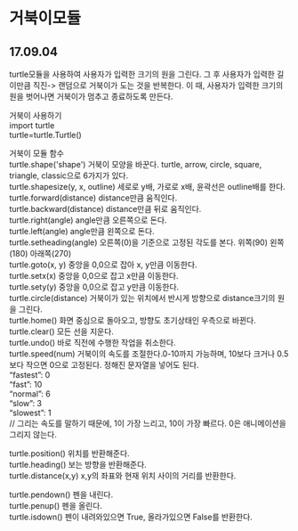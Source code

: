 # 거북이모듈
## 17.09.04
turtle모듈을 사용하여 사용자가 입력한 크기의 원을 그린다. 그 후 사용자가 입력한 길이만큼 직진-> 랜덤으로 거북이가 도는 것을 반복한다. 이 때, 사용자가 입력한 크기의 원을 벗어나면 거북이가 멈추고 종료하도록 만든다.

거북이 사용하기  
import turtle  
turtle=turtle.Turtle()

거북이 모듈 함수  
turtle.shape('shape') 거북이 모양을 바꾼다. turtle, arrow, circle, square, triangle, classic으로 6가지가 있다.  
turtle.shapesize(y, x, outline) 세로로 y배, 가로로 x배, 윤곽선은 outline배를 한다.  
turtle.forward(distance) distance만큼 움직인다.  
turtle.backward(distance) distance만큼 뒤로 움직인다.  
turtle.right(angle) angle만큼 오른쪽으로 돈다.  
turtle.left(angle) angle만큼 왼쪽으로 돈다.  
turtle.setheading(angle) 오른쪽(0)을 기준으로 고정된 각도를 본다. 위쪽(90) 왼쪽(180) 아래쪽(270)  
turtle.goto(x, y) 중앙을 0,0으로 잡아 x, y만큼 이동한다.  
turtle.setx(x) 중앙을 0,0으로 잡고 x만큼 이동한다.  
turtle.sety(y) 중앙을 0,0으로 잡고 y만큼 이동한다.  
turtle.circle(distance) 거북이가 있는 위치에서 반시게 방향으로 distance크기의 원을 그린다.  
turtle.home() 화면 중심으로 돌아오고, 방향도 초기상태인 우측으로 바뀐다.  
turtle.clear() 모든 선을 지운다.  
turtle.undo() 바로 직전에 수행한 작업을 취소한다.  
turtle.speed(num) 거북이의 속도를 조절한다.0-10까지 가능하며, 10보다 크거나 0.5보다 작으면 0으로 고정된다. 정해진 문자열을 넣어도 된다.  
“fastest”: 0  
“fast”: 10  
“normal”: 6  
“slow”: 3  
“slowest”: 1  
// 그리는 속도를 말하기 때문에, 1이 가장 느리고, 10이 가장 빠르다. 0은 애니메이션을 그리지 않는다.  

turtle.position() 위치를 반환해준다.  
turtle.heading() 보는 방향을 반환해준다.  
turtle.distance(x,y) x,y의 좌표와 현재 위치 사이의 거리를 반환한다.  

turtle.pendown() 펜을 내린다.  
turtle.penup() 펜을 올린다.  
turtle.isdown() 펜이 내려와있으면 True, 올라가있으면 False를 반환한다.  
